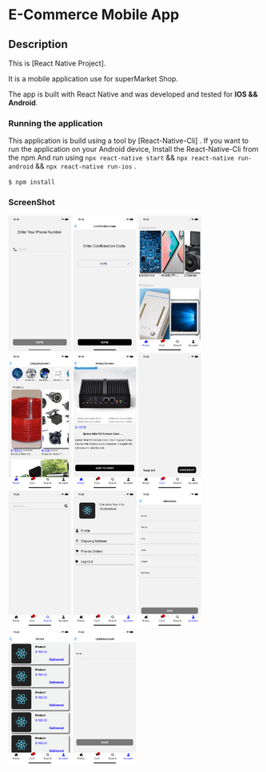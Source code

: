 # E-Commerce Mobile App

## Description

This is [React Native Project].

It is a mobile application use for superMarket Shop.

The app is built with React Native and was developed and tested for **IOS && Android**.

### Running the application

This application is build using a tool by [React-Native-Cli] .
If you want to run the application on your Android device, Install the React-Native-Cli from the npm
And run using `npx react-native start` && `npx react-native run-android` && `npx react-native run-ios` .

`$ npm install`

### ScreenShot

<p float="left">

  <img src="screenshot/loginScreen.png" width="25%" />
  <img src="screenshot/confirmationScreen.png" width="25%" />
  <img src="screenshot/homePage.png" width="25%" />
  <img src="screenshot/categoryScreen.png" width="25%" />
  <img src="screenshot/productScreen.png" width="25%" />
  <img src="screenshot/checkOutScreen.png" width="25%" />
  <img src="screenshot/searchScreen.png" width="25%" />
  <img src="screenshot/accountScreen.png" width="25%" />
  <img src="screenshot/addressScreen.png" width="25%" />
  <img src="screenshot/orderScreen.png" width="25%" />
  <img src="screenshot/updateAccountScreen.png" width="25%" />
</p>
